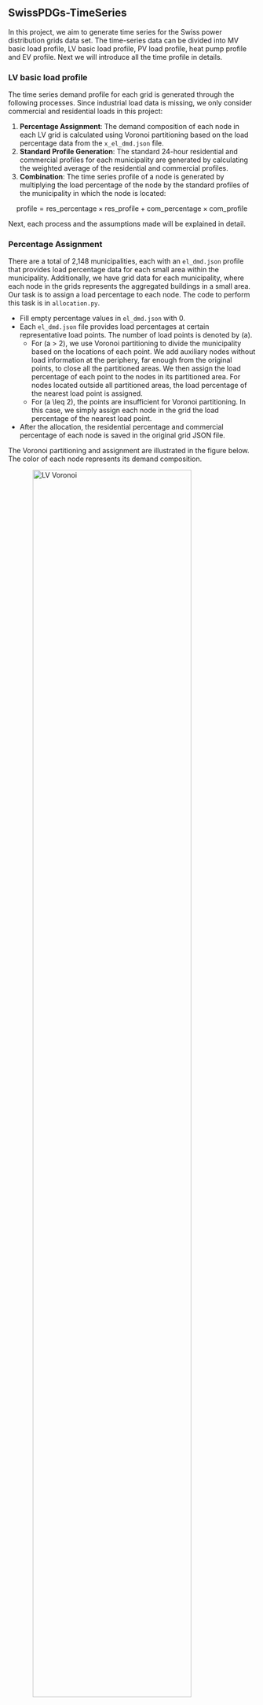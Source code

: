 ## SwissPDGs-TimeSeries

In this project, we aim to generate time series for the Swiss power distribution grids data set. The time-series data can be divided into MV basic load profile, LV basic load profile, PV load profile, heat pump profile and EV profile. Next we will introduce all the time profile in details.

### LV basic load profile
The time series demand profile for each grid is generated through the following processes. Since industrial load data is missing, we only consider commercial and residential loads in this project:

1. **Percentage Assignment**: The demand composition of each node in each LV grid is calculated using Voronoi partitioning based on the load percentage data from the `x_el_dmd.json` file.
2. **Standard Profile Generation**: The standard 24-hour residential and commercial profiles for each municipality are generated by calculating the weighted average of the residential and commercial profiles.
3. **Combination**: The time series profile of a node is generated by multiplying the load percentage of the node by the standard profiles of the municipality in which the node is located:

```math
\text{profile} = \text{res\_percentage} \times \text{res\_profile} + \text{com\_percentage} \times \text{com\_profile}
```

Next, each process and the assumptions made will be explained in detail.

### Percentage Assignment

There are a total of 2,148 municipalities, each with an `el_dmd.json` profile that provides load percentage data for each small area within the municipality. Additionally, we have grid data for each municipality, where each node in the grids represents the aggregated buildings in a small area. Our task is to assign a load percentage to each node. The code to perform this task is in `allocation.py`.

- Fill empty percentage values in `el_dmd.json` with 0.
- Each `el_dmd.json` file provides load percentages at certain representative load points. The number of load points is denoted by \(a\).
  - For \(a > 2\), we use Voronoi partitioning to divide the municipality based on the locations of each point. We add auxiliary nodes without load information at the periphery, far enough from the original points, to close all the partitioned areas. We then assign the load percentage of each point to the nodes in its partitioned area. For nodes located outside all partitioned areas, the load percentage of the nearest load point is assigned.
  - For \(a \leq 2\), the points are insufficient for Voronoi partitioning. In this case, we simply assign each node in the grid the load percentage of the nearest load point.
- After the allocation, the residential percentage and commercial percentage of each node is saved in the original grid JSON file.

The Voronoi partitioning and assignment are illustrated in the figure below. The color of each node represents its demand composition.

<img src="Pictures/10_voronoi.png" alt="LV Voronoi" style="width:80%; height:auto; display:block; margin:auto;"/>



### Standard Profile Generation

- We categorized demand profiles by demand source and their construction period. The table below shows the categories. Then we counted the number of each type of demand in each municipality and computed weighted average demand curves accordingly. It is worth mentioning that this demand is 8760 hours, while we need to calculate the profile of millions of nodes, which is a big data storage and computational challenge, so in the next step, we calculated representative 24-hour profiles from this yearly profile.

| Load Type     | Residential                | Commercial                                      |
|---------------|----------------------------|-------------------------------------------------|
| Building Type | Single-family house        | School, Hospital, Offices, Shops, Restaurants   |
| Period        | Before 1920, 1920-1945, 1946-1960, 1961-1970, 1971-1980, 1981-1985, 1986-1990, 1991-1995, 1996-2000, 2001-2005, 2006-2010, 2011-2015 | Before 1920, 1920-1945, 1946-1960, 1961-1970, 1971-1980, 1981-1985, 1986-1990, 1991-1995, 1996-2000, 2001-2005, 2006-2010, 2011-2015 |

- After generating a yearly residential and commercial profile for each municipality, we further processed the yearly profile to get a representative daily profile to reduce data redundancy.
  - For the commercial demand profile, since it has significant seasonal differences, we use k-means to cluster the 365 daily profiles into several clusters. The number of clusters is determined by choosing the best silhouette score. 
  - For the residential demand profile, it doesn't have significant seasonal differences. We calculated an average daily profile using the yearly profile.
- Demand profiles for some municipalities are missing, we fill the missing profiles with average profile of other municipalities.
- Finally, the daily residential and commercial profiles are normalized to the range 0-1.

### Combination

The results derived in step 1 and step 2 are combined together, and the demand profile in each node can be calculated by the following formula:

```math
\text{profile} = \text{res\_percentage} \times \text{res\_profile} + \text{com\_percentage} \times \text{com\_profile}
```

Here is an example of how to generate the demand profile for a grid. You can copy the code below or run the code in `example.ipynb`.

```python
import pickle
import pandas as pd
import numpy as np
import geopandas as gpd
import os
import tqdm
import json
import warnings
import matplotlib.pyplot as plt

warnings.filterwarnings('ignore')

grid_id = '2'
# read folder dictionary
with open('data_processing/dict_folder.json') as f:
    folders = json.load(f)
# read the profile
with open('municipality_profiles/commercial_profile_k-means.pkl', 'rb') as f:
    commercial_profile_kmean = pickle.load(f)
residential_profile = pd.read_csv('municipality_profiles/residential_profiles_24h.csv', index_col=0)
commercial_profile = pd.read_csv('municipality_profiles/commercial_profiles_24h.csv', index_col=0)
commercial_profile_day = commercial_profile_kmean[grid_id]['profile'].reshape(-1, 24)
counts = commercial_profile_kmean[grid_id]['counts']
repeated_profiles = [profile for profile, count in zip(commercial_profile_day, counts) for _ in range(count)]
np.random.shuffle(repeated_profiles)
commercial_profile_year = np.concatenate(repeated_profiles)
residential_profile_day = np.array(residential_profile[grid_id])
residential_profile_year = np.tile(residential_profile_day, 365)
```

```python
path = 'LV/' + folders[grid_id] + '/'
grid_ids = list(set([str(f.split('.')[0][:-6]) for f in os.listdir(path) if f.startswith(grid_id + '-')]))
print("Processing grid {} in municipality {}".format(grid_id, folders[grid_id]))
for n in tqdm.tqdm(range(len(grid_ids))):
    i = grid_ids[n]
    node_id = i + "_nodes"
    nodes = gpd.read_file('LV/' + folders[grid_id] + '/' + node_id)
    nodes['profile'] = {}
    for iter, row in nodes.iterrows():
        combined_profile = row['res_percentage'] * residential_profile_year + row['com_percentage'] * commercial_profile_year
        nodes.at[iter, 'profile'] = combined_profile
    # create folder LV_with_profiles if it does not exist
    if not os.path.exists('LV_with_profiles/' + folders[grid_id]):
        os.makedirs('LV_with_profiles/' + folders[grid_id])
    save_path = 'LV_with_profiles/' + folders[grid_id] + '/' + i + '_nodes'
    nodes.to_pickle(save_path)
```
### MV profiles
To obtain the MV basic time-series load profile, we identified the time-series demand profile at the MV level and chose to use the demand profile of [Zurich](https://opendata.swiss/de/dataset/viertelstundenwerte-zur-stromabgabe-in-den-netzebenen-5-und-7-in-der-stadt-zurich-seit-2010). This dataset provides a clear separation between MV and LV demand, with a resolution of 15-minute intervals.

For greater efficiency and accuracy, we normalized the data to a 0-1 scale and calculated the average 24-hour demand profile from 2015 to 2023. The processed data is stored in the folder MV_basic_monthly_24h_profile, and the resulting trend is illustrated in the figure below. 
<img src="Pictures/24h_profile.png" alt="MV Load Profile" style="width:80%; height:auto; display:block; margin:auto;"/>

### PV profiles
The PV profiles for Swiss grid is generated based on the data provided by [Alina Walch et al.](https://www.sciencedirect.com/science/article/pii/S0306261919320914). We utilize the following files: rooftop_PV_CH_annual_by_building.csv, rooftop_PV_CH_EPV_W_by_building.csv, and rooftop_PV_CH_EPV_W_std_by_building.csv. A detailed description of this data is available at [data description](https://zenodo.org/records/3609833). This dataset provides a 24-hour PV generation profile for each building, with hourly intervals for each month of the year, along with associated uncertainties. We calculate an average 24-hour profile by using the 12 representative days in each month.

To allocate the PV buildings, we apply Voronoi partitioning to each MV grid, using a buffer distance. The buffer distance influences how PV buildings are assigned to MV nodes. The impact of varying buffer distances is shown in the table below. The allocation results for each node are stored in the "PV_allocation_results" folder. In this folder, x_demand.pkl represents the PV demand profile allocated to grid "x," while x_std.pkl represents the uncertainty of that demand. The unit of the demand and uncertainty is W. 

| Buffer distance (m) | MV_grids involved | Unmapped building (%)|Unmapped energy (%)|
| ------- | ------- |------- |------- |
|3000     |747      |2.513   |1.933|
|5000     |653      |0.922   |0.652|
|8000	  |541	    |0.486	 |0.263|
|10000    |501      |0.232   |0.117|
After the allocation, we found that the allocation of some of the grids are extremely imbalance and concentrated. We employ Z-score and HHI index to characterize the deviation and concentration extend of the allocation in a grid, and then re-distribute the PV injection of the node with Z-score bigger than 3 to other normal node to balance to allocation. For higher concentrated grid, we add new node step by step until $HHI<0.25$. The flow chart of this process is shown in the figure below. 
<img src="Pictures/flowchart.png" alt="PV flowchart" style="width:40%; height:auto; display:block; margin:auto;"/>
### Heat pump profiles
### EV profiles
### Directory Structures

```plaintext
.
├── data_processing
│   └── [Scripts and data for preprocessing raw input data]
├── Demand_calculator
│   └── [Scripts for calculating electrical demand based on various profiles and parameters]
├── LV
│   └── [Low-voltage network data, including node and connection information]
├── municipality_profiles
│   └── [Standard profiles for different municipalities]
│   ├── commercial_profile_k-means.pkl
│   │     └── [Serialized k-means clustering model for typical daily commercial profiles]
│   ├── commercial_profiles_24h.csv
│   │     └── [CSV file with average daily commercial profiles over a year]
│   ├── residential_profiles_24h.csv
│         └── [CSV file with average daily residential profiles over a year]
├── Square_zones_dmd
│   └── [Data and scripts for analyzing demand in square zones]
├── allocation.py
│   └── [Script for percentage-based allocation processes]
├── example.ipynb
│   └── [Example Jupyter notebook demonstrating how to generate demand profiles for each node in a grid]
├── profile_assignment.py
│   └── [Script for identifying typical days in a year and assigning profiles to nodes within the low-voltage network. Use `example.
├── MV_basic_monthly_24h_profile
│
ipynb` for generating profiles for a single grid rather than a batch process]
```

